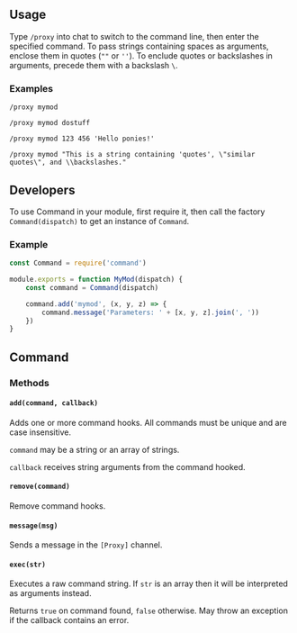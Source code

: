 ## Usage
Type `/proxy` into chat to switch to the command line, then enter the specified command. To pass strings containing spaces as arguments, enclose them in quotes (`""` or `''`). To enclude quotes or backslashes in arguments, precede them with a backslash `\`.

### Examples
```
/proxy mymod
```
```
/proxy mymod dostuff
```
```
/proxy mymod 123 456 'Hello ponies!'
```
```
/proxy mymod "This is a string containing 'quotes', \"similar quotes\", and \\backslashes."
```

## Developers
To use Command in your module, first require it, then call the factory `Command(dispatch)` to get an instance of `Command`.

### Example
```javascript
const Command = require('command')

module.exports = function MyMod(dispatch) {
	const command = Command(dispatch)

	command.add('mymod', (x, y, z) => {
		command.message('Parameters: ' + [x, y, z].join(', '))
	})
}
```

## Command
### Methods
#### `add(command, callback)`
Adds one or more command hooks. All commands must be unique and are case insensitive.

`command` may be a string or an array of strings.

`callback` receives string arguments from the command hooked.

#### `remove(command)`
Remove command hooks.

#### `message(msg)`
Sends a message in the `[Proxy]` channel.

#### `exec(str)`
Executes a raw command string. If `str` is an array then it will be interpreted as arguments instead.

Returns `true` on command found, `false` otherwise. May throw an exception if the callback contains an error.